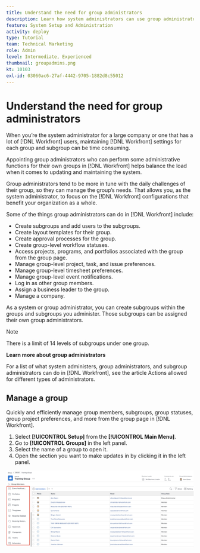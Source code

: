 ```yaml
---
title: Understand the need for group administrators
description: Learn how system administrators can use group administrators to help maintain [!DNL Workfront] settings while giving groups more control over their work.
feature: System Setup and Administration
activity: deploy
type: Tutorial
team: Technical Marketing
role: Admin
level: Intermediate, Experienced
thumbnail: groupadmins.png
kt: 10103
exl-id: 03060ac6-27af-4442-9705-1882d8c55012
---
```

# Understand the need for group administrators

<!---
21.4 updates have been made
--->

When you’re the system administrator for a large company or one that has a lot of [!DNL Workfront] users, maintaining [!DNL Workfront] settings for each group and subgroup can be time consuming. 

Appointing group administrators who can perform some administrative functions for their own groups in [!DNL Workfront] helps balance the load when it comes to updating and maintaining the system.

Group administrators tend to be more in tune with the daily challenges of their group, so they can manage the group’s needs. That allows you, as the system administrator, to focus on the [!DNL Workfront] configurations that benefit your organization as a whole.

Some of the things group administrators can do in [!DNL Workfront] include:

* Create subgroups and add users to the subgroups. 
* Create layout templates for their group. 
* Create approval processes for the group. 
* Create group-level workflow statuses. 
* Access projects, programs, and portfolios associated with the group from the group page. 
* Manage group-level project, task, and issue preferences. 
* Manage group-level timesheet preferences. 
* Manage group-level event notifications. 
* Log in as other group members. 
* Assign a business leader to the group. 
* Manage a company. 

As a system or group administrator, you can create subgroups within the groups and subgroups you administer. Those subgroups can be assigned their own group administrators.

>[!NOTE]
>
>There is a limit of 14 levels of subgroups under one group.

**Learn more about group administrators**

<!---
bullet points below need hyperlinks
--->

For a list of what system administers, group administrators, and subgroup administrators can do in [!DNL Workfront], see the article Actions allowed for different types of administrators.

## Manage a group

Quickly and efficiently manage group members, subgroups, group statuses, group project preferences, and more from the group page in [!DNL Workfront].

1. Select **[!UICONTROL Setup]** from the **[!UICONTROL Main Menu]**.
1. Go to **[!UICONTROL Groups]** in the left panel.
1. Select the name of a group to open it.
1. Open the section you want to make updates in by clicking it in the left panel.

![Group page](assets/admin-fund-manage-a-group.png)

<!---
learn more URLs
Create and manage groups 
Create and manage subgroups 
Business leader overview 
--->
